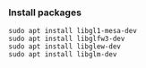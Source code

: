 ### Install packages
```
sudo apt install libgl1-mesa-dev
sudo apt install libglfw3-dev
sudo apt install libglew-dev
sudo apt install libglm-dev
```